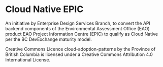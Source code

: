 # Cloud Native EPIC

An initiative by Enterprise Design Services Branch, to convert the API backend components of the Environmental Assessment Office (EAO) product EAO Project Information Centre (EPIC) to qualify as Cloud Native per the BC DevExchange maturity model.

Creative Commons Licence cloud-adoption-patterns by the Province of British Columbia is licensed under a Creative Commons Attribution 4.0 International License.
